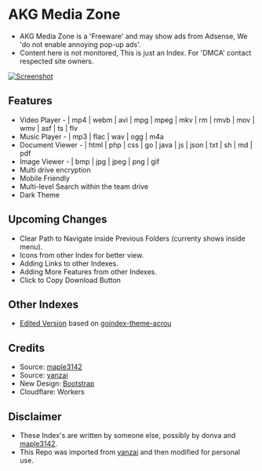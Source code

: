 # AKG Media Zone

* AKG Media Zone is a 'Freeware' and may show ads from Adsense, We 'do not enable annoying pop-up ads'.
* Content here is not monitored, This is just an Index. For 'DMCA' contact respected site owners.


[![Screenshot](https://i.imgur.com/TrNL34U.png)](https://Media.akgzone.in)


## Features

* Video Player - | mp4 | webm | avi | mpg | mpeg | mkv | rm | rmvb | mov | wmv | asf | ts | flv
* Music Player - | mp3 | flac | wav | ogg | m4a
* Document Viewer - | html | php | css | go | java | js | json | txt | sh | md | pdf
* Image Viewer - | bmp | jpg | jpeg | png | gif
* Multi drive encryption
* Mobile Friendly
* Multi-level Search within the team drive
* Dark Theme


## Upcoming Changes

* Clear Path to Navigate inside Previous Folders (currenty shows inside menu).
* Icons from other Index for better view.
* Adding Links to other Indexes.
* Adding More Features from other Indexes.
* Click to Copy Download Button


## Other Indexes

* [Edited Version](https://gist.github.com/akgandhi23700/cf44771ed4de16fca6ec5ae7bbd818ca) based on [goindex-theme-acrou](https://github.com/Achrou/goindex-theme-acrou)


## Credits

* Source: [maple3142](https://github.com/maple3142/GDIndex)
* Source: [yanzai](https://github.com/yanzai/goindex)
* New Design: [Bootstrap](https://getbootstrap.com)
* Cloudflare: Workers


## Disclaimer

* These Index's are written by someone else, possibly by donva and [maple3142](https://github.com/maple3142/GDIndex).
* This Repo was imported from [yanzai](https://github.com/yanzai/goindex) and then modified for personal use.
